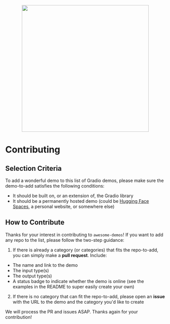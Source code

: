 <p align="center"> 
<img src="https://gradio.app/assets/img/logo.svg" width="400px">
</p>

# Contributing

## Selection Criteria
To add a wonderful demo to this list of Gradio demos, please make sure the demo-to-add satisfies the following conditions:
- It should be built on, or an extension of, the Gradio library 
- It should be a permanently hosted demo (could be [Hugging Face Spaces](https://huggingface.co/spaces), a personal website, or somewhere else)

## How to Contribute

Thanks for your interest in contributing to `awesome-demos`! If you want to add any repo to the list, please follow the two-step guidance:
1. If there is already a category (or categories) that fits the repo-to-add, you can simply make a **pull request**. Include:
  * The name and link to the demo
  * The input type(s)
  * The output type(s)
  * A status badge to indicate whether the demo is online (see the examples in the README to super easily create your own)
 
2. If there is no category that can fit the repo-to-add, please open an **issue** with the URL to the demo and the category you'd like to create

We will process the PR and issues ASAP. Thanks again for your contribution!
